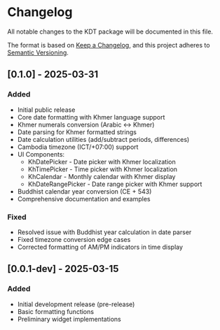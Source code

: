 # Changelog

All notable changes to the KDT package will be documented in this file.

The format is based on [Keep a Changelog](https://keepachangelog.com/en/1.0.0/),
and this project adheres to [Semantic Versioning](https://semver.org/spec/v2.0.0.html).

## [0.1.0] - 2025-03-31

### Added
- Initial public release
- Core date formatting with Khmer language support
- Khmer numerals conversion (Arabic ↔ Khmer)
- Date parsing for Khmer formatted strings
- Date calculation utilities (add/subtract periods, differences)
- Cambodia timezone (ICT/+07:00) support
- UI Components:
  - KhDatePicker - Date picker with Khmer localization
  - KhTimePicker - Time picker with Khmer localization 
  - KhCalendar - Monthly calendar with Khmer display
  - KhDateRangePicker - Date range picker with Khmer support
- Buddhist calendar year conversion (CE + 543)
- Comprehensive documentation and examples

### Fixed
- Resolved issue with Buddhist year calculation in date parser
- Fixed timezone conversion edge cases
- Corrected formatting of AM/PM indicators in time display

## [0.0.1-dev] - 2025-03-15

### Added
- Initial development release (pre-release)
- Basic formatting functions
- Preliminary widget implementations